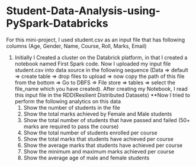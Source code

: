 # Student-Data-Analysis-using-PySpark-Databricks

For this mini-project, I used student.csv as an input file that has following columns (Age, Gender, Name, Course, Roll, Marks, Email)
1) Initially I Created a cluster on the Databrick platform, in that I created a notebook named First Spark code. Now I uploaded my input file student.csv into data source in the following sequence (Data => default => create table => drop files to upload => now copy the path of this file from the bottom => Go to DBFS => File store => tables => select the file_name which you have created). After creating my Notebook, I read this input file in the RDD(Resilient Distributed Datasets)
**Now I tried to perform the following analytics on this data
   1) Show the number of students in the file
   2) Show the total marks achieved by Female and Male students
   3) Show the total number of students that have passed and failed (50+ marks are required to pass the course)
   4) Show the total number of students enrolled per course
   5) Show the total marks that students have achieved per course
   6) Show the average marks that students have achieved per course
   7) Show the minimum and maximum marks achieved per course
   8) Show the average age of male and female students

